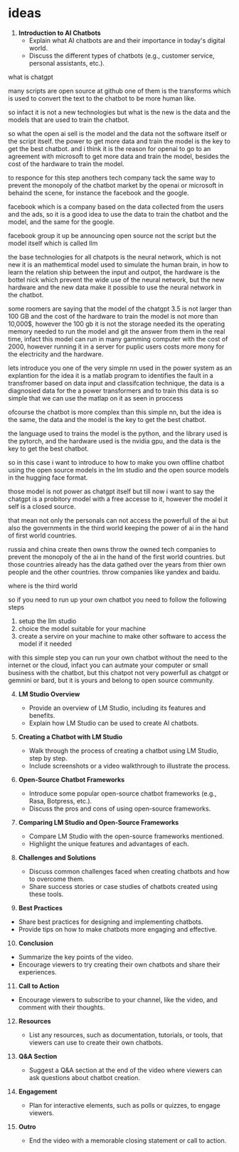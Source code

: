 # ideas

1. **Introduction to AI Chatbots**
   - Explain what AI chatbots are and their importance in today's digital world.
   - Discuss the different types of chatbots (e.g., customer service, personal assistants, etc.).

what is chatgpt 

many scripts are open source at github one of them is the transforms which is used to convert the text to the chatbot to be more human like.

so infact it is not a new technologies but what is the new is the data and the models that are used to train the chatbot.

so what the open ai sell is the model and the data not the software itself or the script itself. the power to get more data and train the model is the key to get the best chatbot. and i think it is the reason for openai to go to an agreement with microsoft to get more data and train the model, besides the cost of the hardware to train the model.

to responce for this step anothers tech company tack the same way to prevent the monopoly of the chatbot market by the openai or microsoft in behaind the scene, for instance the facebook and the google.

facebook which is a company based on the data collected from the users and the ads, so it is a good idea to use the data to train the chatbot and the model, and the same for the google.

facebook group it up be announcing open source not the script but the model itself which is called llm

the base technologies for all chatpots is the neural network, which is not new it is an mathemtical model used to simulate the human brain, in how to learn the relation ship between the input and outpot, the hardware is the bottel nick which prevent the wide use of the neural network, but the new hardware and the new data make it possible to use the neural network in the chatbot.

some roomers are saying that the model of the chatgpt 3.5 is not larger than 100 GB and the cost of the hardware to train the model is not more than 10,000$, however the 100 gb it is not the storage needed its the operating memory needed to run the model and git the answer from them in the real time, infact this model can run in many gamming computer with the cost of 2000, however running it in a server for puplic users costs more mony for the electricity and the hardware.

lets introduce you one of the very simple nn used in the power system as an explantion for the idea it is a matlab program to identifies the fault in a transfromer based on data input and classifcation technique, the data is a diagnosied data for the a power transformers and to train this data is so simple that we can use the matlap on it as seen in proccess

ofcourse the chatbot is more complex than this simple nn, but the idea is the same, the data and the model is the key to get the best chatbot.

the language used to trains the model is the python, and the library used is the pytorch, and the hardware used is the nvidia gpu, and the data is the key to get the best chatbot.

so in this case i want to introduce to how to make you own offline chatbot using the open source models in the lm studio and the open source models in the hugging face format.

those model is not power as chatgpt itself but till now i want to say the chatgpt is a probitory model with a free accesse to it, however the model it self is a closed source.

that mean not only the personals can not access the powerfull of the ai but also the governments in the third world keeping the power of ai in the hand of first world countries.

russia and china create then owns throw the owned tech companies to prevent the monopoly of the ai in the hand of the first world countries. but those countries already has the data gathed over the years from thier own people and the other countries. throw companies like yandex and baidu.

where is the third world


so if you need to run up your own chatbot you need to follow the following steps

1. setup the llm studio
2. choice the model suitable for your machine 
3. create a servire on your machine to make other software to access the model if it needed 

with this simple step you can run your own chatbot without the need to the internet or the cloud, infact you can autmate your computer or small business with the chatbot, but this chatpot not very powerfull as chatgpt or gemnini or bard, but it is yours and belong to open source community.


4. **LM Studio Overview**
   - Provide an overview of LM Studio, including its features and benefits.
   - Explain how LM Studio can be used to create AI chatbots.

5. **Creating a Chatbot with LM Studio**
   - Walk through the process of creating a chatbot using LM Studio, step by step.
   - Include screenshots or a video walkthrough to illustrate the process.

6. **Open-Source Chatbot Frameworks**
   - Introduce some popular open-source chatbot frameworks (e.g., Rasa, Botpress, etc.).
   - Discuss the pros and cons of using open-source frameworks.

7. **Comparing LM Studio and Open-Source Frameworks**
   - Compare LM Studio with the open-source frameworks mentioned.
   - Highlight the unique features and advantages of each.

8. **Challenges and Solutions**
   - Discuss common challenges faced when creating chatbots and how to overcome them.
   - Share success stories or case studies of chatbots created using these tools.

9.  **Best Practices**
   - Share best practices for designing and implementing chatbots.
   - Provide tips on how to make chatbots more engaging and effective.

10. **Conclusion**
   - Summarize the key points of the video.
   - Encourage viewers to try creating their own chatbots and share their experiences.

11. **Call to Action**
   - Encourage viewers to subscribe to your channel, like the video, and comment with their thoughts.

12. **Resources**
    - List any resources, such as documentation, tutorials, or tools, that viewers can use to create their own chatbots.

13. **Q&A Section**
    - Suggest a Q&A section at the end of the video where viewers can ask questions about chatbot creation.

14. **Engagement**
    - Plan for interactive elements, such as polls or quizzes, to engage viewers.

15. **Outro**
    - End the video with a memorable closing statement or call to action.
